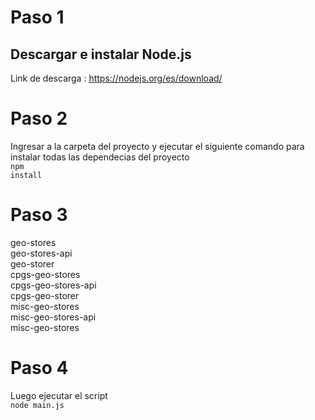 # Paso 1
## Descargar e instalar Node.js<br>
Link de descarga : https://nodejs.org/es/download/

# Paso 2
Ingresar a la carpeta del proyecto y ejecutar el siguiente comando para instalar todas las dependecias del proyecto<br>
<code>npm install</code>

# Paso 3
geo-stores<br>
geo-stores-api<br>
geo-storer<br>
cpgs-geo-stores<br>
cpgs-geo-stores-api<br>
cpgs-geo-storer<br>
misc-geo-stores<br>
misc-geo-stores-api<br>
misc-geo-stores<br>

# Paso 4
Luego ejecutar el script<br>
<code>node main.js</code>

